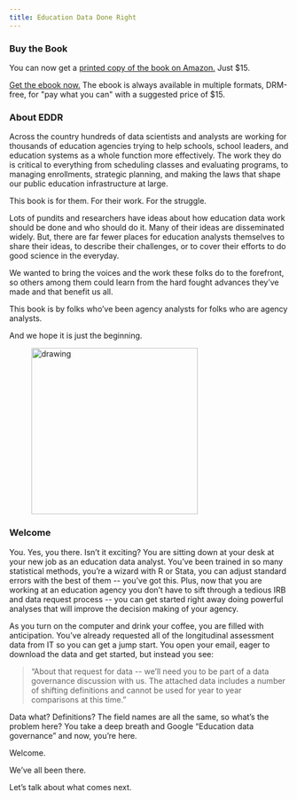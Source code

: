 ```yaml
---
title: Education Data Done Right
---
```


### Buy the Book

You can now get a [printed copy of the book on Amazon.](https://www.amazon.com/dp/1698152310/) Just 
$15. 

[Get the ebook now.](https://leanpub.com/eddatadoneright/) The ebook is always available 
in multiple formats, DRM-free, for "pay what you can" with a suggested price of $15. 

### About EDDR

Across the country hundreds of data scientists and analysts are working for thousands of education agencies trying to help schools, school leaders, and education systems as a whole function more effectively. The work they do is critical to everything from scheduling classes and evaluating programs, to managing enrollments, strategic planning, and making the laws that shape our public education infrastructure at large. 

This book is for them. For their work. For the struggle. 

Lots of pundits and researchers have ideas about how education data work should be done and who should do it. Many of their ideas are disseminated widely. But, there are far fewer places for education analysts themselves to share their ideas, to describe their challenges, or to cover their efforts to do good science in the everyday. 

We wanted to bring the voices and the work these folks do to the forefront, so others among them could learn from the hard fought advances they’ve made and that benefit us all. 

This book is by folks who’ve been agency analysts for folks who are agency analysts. 

And we hope it is just the beginning. 


<figure>
<img src="book_cover.jpg" alt="drawing" width="300" align="center"/>
</figure>

### Welcome

You. Yes, you there. Isn’t it exciting? You are sitting down at your desk at your new job as an
education data analyst. You’ve been trained in so many statistical methods, you’re a wizard with R
or Stata, you can adjust standard errors with the best of them -- you’ve got this. Plus, now that
you are working at an education agency you don’t have to sift through a tedious IRB and data request
process -- you can get started right away doing powerful analyses that will improve the decision
making of your agency.

As you turn on the computer and drink your coffee, you are filled with anticipation. You’ve already
requested all of the longitudinal assessment data from IT so you can get a jump start. You open your
email, eager to download the data and get started, but instead you see:

> “About that request for data -- we’ll need you to be part of a data governance discussion with us.
The attached data includes a number of shifting definitions and cannot be used for year to year
comparisons at this time.”

Data what? Definitions? The field names are all the same, so what’s the problem here? You take a
deep breath and Google “Education data governance” and now, you’re here.

Welcome. 

We’ve all been there.

Let’s talk about what comes next. 
